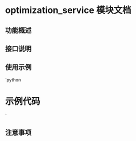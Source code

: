 ﻿# optimization_service 模块文档

## 功能概述
<!-- 描述模块的主要功能和职责 -->

## 接口说明
<!-- 列出模块的主要类和函数 -->

## 使用示例
`python
# 示例代码
`

## 注意事项
<!-- 使用时的特殊注意事项 -->
